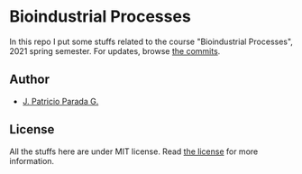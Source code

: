 # Bioindustrial Processes

In this repo I put some stuffs related to the course "Bioindustrial Processes", 2021 spring semester. For updates, browse [the commits](https://github.com/pelafustan/bioindustrial_processes/commits/master).

## Author

* [J. Patricio Parada G.](https://github.com/pelafustan)

## License

All the stuffs here are under MIT license. Read [the license](./LICENSE) for more information.
